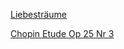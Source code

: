 [Liebesträume](https://www.youtube.com/watch?v=PfM2CtcawHU)

[Chopin Etude Op 25 Nr 3](https://www.youtube.com/watch?v=cQUev74mQ00)
